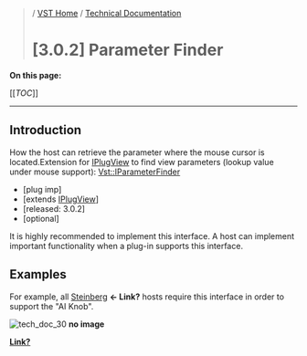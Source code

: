 >/ [VST Home](/Index.md) / [Technical Documentation](/pages/Technical+Documentation/Index.md)
>
># [3.0.2] Parameter Finder

**On this page:**

[[_TOC_]]

---

## Introduction

How the host can retrieve the parameter where the mouse cursor is located.Extension for [IPlugView](https://steinbergmedia.github.io/vst3_doc/base/classSteinberg_1_1IPlugView.html) to find view parameters (lookup value under mouse support): [Vst::IParameterFinder](https://steinbergmedia.github.io/vst3_doc/vstinterfaces/classSteinberg_1_1Vst_1_1IParameterFinder.html)

- [plug imp]
- [extends [IPlugView](https://steinbergmedia.github.io/vst3_doc/base/classSteinberg_1_1IPlugView.html)]
- [released: 3.0.2]
- [optional]

It is highly recommended to implement this interface. A host can implement important functionality when a plug-in supports this interface.

## Examples

For example, all [Steinberg]() **<- Link?** hosts require this interface in order to support the "AI Knob".

![tech_doc_30](/resources/tech_doc_30.png) **no image**

**[Link?](https://www.steinberg.net/de/cc121/)**